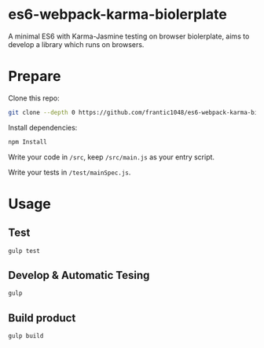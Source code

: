 # es6-webpack-karma-biolerplate
A minimal ES6 with Karma-Jasmine testing on browser biolerplate, aims to develop a library which runs on browsers.

# Prepare

Clone this repo:

```bash
git clone --depth 0 https://github.com/frantic1048/es6-webpack-karma-biolerplate.git
```

Install dependencies:

```bash
npm Install
```

Write your code in `/src`, keep `/src/main.js` as your entry script.

Write your tests in `/test/mainSpec.js`.

# Usage

## Test

```bash
gulp test
```

## Develop & Automatic Tesing

```bash
gulp
```

## Build product

```bash
gulp build
```
